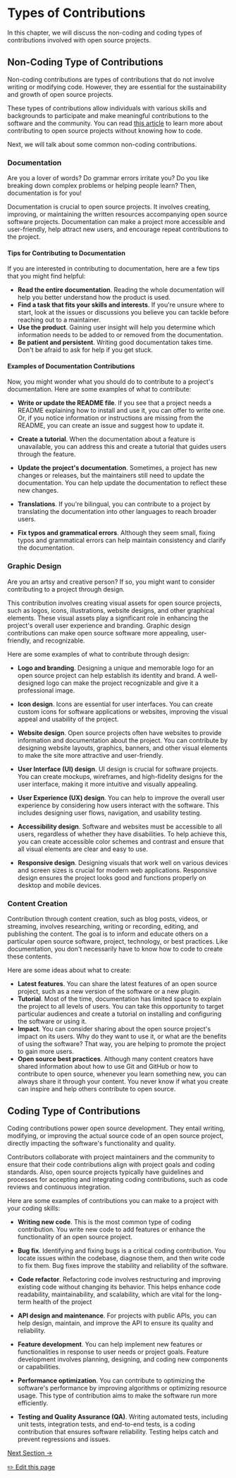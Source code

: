 # Types of Contributions

In this chapter, we will discuss the non-coding and coding types of contributions involved with open source projects.

## Non-Coding Type of Contributions

Non-coding contributions are types of contributions that do not involve writing or modifying code. However, they are essential for the sustainability and growth of open source projects.

These types of contributions allow individuals with various skills and backgrounds to participate and make meaningful contributions to the software and the community. You can read [this article](https://dev.to/opensauced/how-to-contribute-to-open-source-without-knowing-how-to-code-a-guide-with-project-suggestions-59e5) to learn more about contributing to open source projects without knowing how to code.

Next, we will talk about some common non-coding contributions.

### Documentation

Are you a lover of words? Do grammar errors irritate you? Do you like breaking down complex problems or helping people learn? Then, documentation is for you!

Documentation is crucial to open source projects. It involves creating, improving, or maintaining the written resources accompanying open source software projects. Documentation can make a project more accessible and user-friendly, help attract new users, and encourage repeat contributions to the project.

#### Tips for Contributing to Documentation

If you are interested in contributing to documentation, here are a few tips that you might find helpful:

- **Read the entire documentation**. Reading the whole documentation will help you better understand how the product is used.
- **Find a task that fits your skills and interests**. If you're unsure where to start, look at the issues or discussions you believe you can tackle before reaching out to a maintainer.
- **Use the product**. Gaining user insight will help you determine which information needs to be added to or removed from the documentation.
- **Be patient and persistent**. Writing good documentation takes time. Don't be afraid to ask for help if you get stuck.

#### Examples of Documentation Contributions

Now, you might wonder what you should do to contribute to a project's documentation. Here are some examples of what to contribute:

- **Write or update the README file**. If you see that a project needs a README explaining how to install and use it, you can offer to write one. Or, if you notice information or instructions are missing from the README, you can create an issue and suggest how to update it.

- **Create a tutorial**. When the documentation about a feature is unavailable, you can address this and create a tutorial that guides users through the feature.

- **Update the project's documentation**. Sometimes, a project has new changes or releases, but the maintainers still need to update the documentation. You can help update the documentation to reflect these new changes.

- **Translations**. If you're bilingual, you can contribute to a project by translating the documentation into other languages to reach broader users.

- **Fix typos and grammatical errors**. Although they seem small, fixing typos and grammatical errors can help maintain consistency and clarify the documentation.

### Graphic Design

Are you an artsy and creative person? If so, you might want to consider contributing to a project through design.

This contribution involves creating visual assets for open source projects, such as logos, icons, illustrations, website designs, and other graphical elements. These visual assets play a significant role in enhancing the project's overall user experience and branding. Graphic design contributions can make open source software more appealing, user-friendly, and recognizable.

Here are some examples of what to contribute through design:

- **Logo and branding**. Designing a unique and memorable logo for an open source project can help establish its identity and brand. A well-designed logo can make the project recognizable and give it a professional image.

- **Icon design**. Icons are essential for user interfaces. You can create custom icons for software applications or websites, improving the visual appeal and usability of the project.

- **Website design**. Open source projects often have websites to provide information and documentation about the project. You can contribute by designing website layouts, graphics, banners, and other visual elements to make the site more attractive and user-friendly.

- **User Interface (UI) design**. UI design is crucial for software projects. You can create mockups, wireframes, and high-fidelity designs for the user interface, making it more intuitive and visually appealing.

- **User Experience (UX) design**. You can help to improve the overall user experience by considering how users interact with the software. This includes designing user flows, navigation, and usability testing.

- **Accessibility design**. Software and websites must be accessible to all users, regardless of whether they have disabilities. To help achieve this, you can create accessible color schemes and contrast and ensure that all visual elements are clear and easy to use.

- **Responsive design**. Designing visuals that work well on various devices and screen sizes is crucial for modern web applications. Responsive design ensures the project looks good and functions properly on desktop and mobile devices.

### Content Creation

Contribution through content creation, such as blog posts, videos, or streaming, involves researching, writing or recording, editing, and publishing the content. The goal is to inform and educate others on a particular open source software, project, technology, or best practices. Like documentation, you don't necessarily have to know how to code to create these contents.

Here are some ideas about what to create:

- **Latest features**. You can share the latest features of an open source project, such as a new version of the software or a new plugin.
- **Tutorial**. Most of the time, documentation has limited space to explain the project to all levels of users. You can take this opportunity to target particular audiences and create a tutorial on installing and configuring the software or using it.
- **Impact**. You can consider sharing about the open source project's impact on its users. Why do they want to use it, or what are the benefits of using the software? That way, you are helping to promote the project to gain more users.
- **Open source best practices**. Although many content creators have shared information about how to use Git and GitHub or how to contribute to open source, whenever you learn something new, you can always share it through your content. You never know if what you create can inspire and help others contribute to open source.

## Coding Type of Contributions

Coding contributions power open source development. They entail writing, modifying, or improving the actual source code of an open source project, directly impacting the software's functionality and quality.

Contributors collaborate with project maintainers and the community to ensure that their code contributions align with project goals and coding standards. Also, open source projects typically have guidelines and processes for accepting and integrating coding contributions, such as code reviews and continuous integration.

Here are some examples of contributions you can make to a project with your coding skills:

- **Writing new code**. This is the most common type of coding contribution. You write new code to add features or enhance the functionality of an open source project.

- **Bug fix**. Identifying and fixing bugs is a critical coding contribution. You locate issues within the codebase, diagnose them, and then write code to fix them. Bug fixes improve the stability and reliability of the software.

- **Code refactor**. Refactoring code involves restructuring and improving existing code without changing its behavior. This helps enhance code readability, maintainability, and scalability, which are vital for the long-term health of the project

- **API design and maintenance**. For projects with public APIs, you can help design, maintain, and improve the API to ensure its quality and reliability.

- **Feature development**. You can help implement new features or functionalities in response to user needs or project goals. Feature development involves planning, designing, and coding new components or capabilities.

- **Performance optimization**. You can contribute to optimizing the software's performance by improving algorithms or optimizing resource usage. This type of contribution aims to make the software run more efficiently.

- **Testing and Quality Assurance (QA)**. Writing automated tests, including unit tests, integration tests, and end-to-end tests, is a coding contribution that ensures software reliability. Testing helps catch and prevent regressions and issues.

[Next Section ->](08-additional-resources.md)

<a href="https://github.com/open-sauced/intro/edit/main/07-types-of-contributions.md">
 ✏️  Edit this page
  </a>
